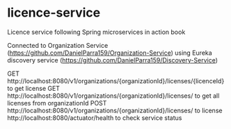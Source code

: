 # licence-service
Licence service following Spring microservices in action book

Connected to Organization Service (https://github.com/DanielParra159/Organization-Service) using Eureka discovery service (https://github.com/DanielParra159/Discovery-Service) 

GET http://localhost:8080/v1/organizations/{organizationId}/licenses/{licenceId} to get license
GET http://localhost:8080/v1/organizations/{organizationId}/licenses/ to get all licenses from organizationId
POST http://localhost:8080/v1/organizations/{organizationId}/licenses/ to license 
http://localhost:8080/actuator/health to check service status